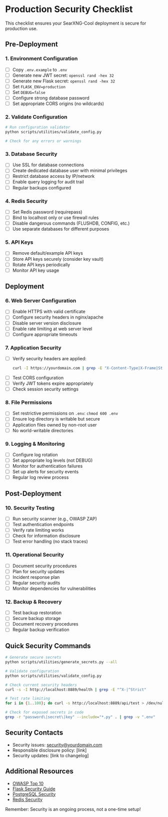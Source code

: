 # Production Security Checklist

This checklist ensures your SearXNG-Cool deployment is secure for production use.

## Pre-Deployment

### 1. Environment Configuration
- [ ] Copy `.env.example` to `.env`
- [ ] Generate new JWT secret: `openssl rand -hex 32`
- [ ] Generate new Flask secret: `openssl rand -hex 32`
- [ ] Set `FLASK_ENV=production`
- [ ] Set `DEBUG=false`
- [ ] Configure strong database password
- [ ] Set appropriate CORS origins (no wildcards)

### 2. Validate Configuration
```bash
# Run configuration validator
python scripts/utilities/validate_config.py

# Check for any errors or warnings
```

### 3. Database Security
- [ ] Use SSL for database connections
- [ ] Create dedicated database user with minimal privileges
- [ ] Restrict database access by IP/network
- [ ] Enable query logging for audit trail
- [ ] Regular backups configured

### 4. Redis Security
- [ ] Set Redis password (requirepass)
- [ ] Bind to localhost only or use firewall rules
- [ ] Disable dangerous commands (FLUSHDB, CONFIG, etc.)
- [ ] Use separate databases for different purposes

### 5. API Keys
- [ ] Remove default/example API keys
- [ ] Store API keys securely (consider key vault)
- [ ] Rotate API keys periodically
- [ ] Monitor API key usage

## Deployment

### 6. Web Server Configuration
- [ ] Enable HTTPS with valid certificate
- [ ] Configure security headers in nginx/apache
- [ ] Disable server version disclosure
- [ ] Enable rate limiting at web server level
- [ ] Configure appropriate timeouts

### 7. Application Security
- [ ] Verify security headers are applied:
  ```bash
  curl -I https://yourdomain.com | grep -E "X-Content-Type|X-Frame|Strict-Transport"
  ```
- [ ] Test CORS configuration
- [ ] Verify JWT tokens expire appropriately
- [ ] Check session security settings

### 8. File Permissions
- [ ] Set restrictive permissions on `.env`: `chmod 600 .env`
- [ ] Ensure log directory is writable but secure
- [ ] Application files owned by non-root user
- [ ] No world-writable directories

### 9. Logging & Monitoring
- [ ] Configure log rotation
- [ ] Set appropriate log levels (not DEBUG)
- [ ] Monitor for authentication failures
- [ ] Set up alerts for security events
- [ ] Regular log review process

## Post-Deployment

### 10. Security Testing
- [ ] Run security scanner (e.g., OWASP ZAP)
- [ ] Test authentication endpoints
- [ ] Verify rate limiting works
- [ ] Check for information disclosure
- [ ] Test error handling (no stack traces)

### 11. Operational Security
- [ ] Document security procedures
- [ ] Plan for security updates
- [ ] Incident response plan
- [ ] Regular security audits
- [ ] Monitor dependencies for vulnerabilities

### 12. Backup & Recovery
- [ ] Test backup restoration
- [ ] Secure backup storage
- [ ] Document recovery procedures
- [ ] Regular backup verification

## Quick Security Commands

```bash
# Generate secure secrets
python scripts/utilities/generate_secrets.py --all

# Validate configuration
python scripts/utilities/validate_config.py

# Check current security headers
curl -s -I http://localhost:8889/health | grep -E "^X-|^Strict"

# Test rate limiting
for i in {1..100}; do curl -s http://localhost:8889/api/test > /dev/null; done

# Check for exposed secrets in code
grep -r "password\|secret\|key" --include="*.py" . | grep -v ".env"
```

## Security Contacts

- Security issues: security@yourdomain.com
- Responsible disclosure policy: [link]
- Security updates: [link to changelog]

## Additional Resources

- [OWASP Top 10](https://owasp.org/www-project-top-ten/)
- [Flask Security Guide](https://flask.palletsprojects.com/en/2.0.x/security/)
- [PostgreSQL Security](https://www.postgresql.org/docs/current/security.html)
- [Redis Security](https://redis.io/topics/security)

Remember: Security is an ongoing process, not a one-time setup!